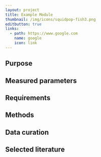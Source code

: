 ```yaml
---
layout: project
title: Example Module
thumbnail: /img/icons/squidpop-fish3.png
editbutton: true
links:
  - path: https://www.google.com
    name: google
    icon: link
---
```


## Purpose
## Measured parameters
## Requirements
## Methods
## Data curation      
## Selected literature
